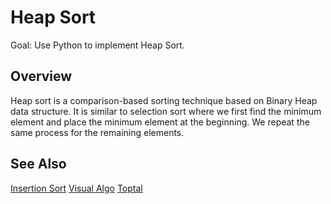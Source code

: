 # Heap Sort

Goal: Use Python to implement Heap Sort.

## Overview

Heap sort is a comparison-based sorting technique based on Binary Heap data structure. It is similar to selection sort where we first find the minimum element and place the minimum element at the beginning. We repeat the same process for the remaining elements.

## See Also

[Insertion Sort](https://en.wikipedia.org/wiki/Heapsort)
[Visual Algo](https://visualgo.net/en/sorting)
[Toptal](https://www.toptal.com/developers/sorting-algorithms/heap-sort)
